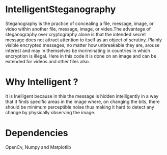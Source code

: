 # IntelligentSteganography
Steganography is the practice of concealing a file, message, image, or video within another file, message, image, or video.The advantage of steganography over cryptography alone is that the intended secret message does not attract attention to itself as an object of scrutiny. Plainly visible encrypted messages, no matter how unbreakable they are, arouse interest and may in themselves be incriminating in countries in which encryption is illegal.
Here in this code it is done on an image and can be extended for videos and other files also.

# Why Intelligent ?
It is Inelligent because in this the message is hidden intelligently in a way that it finds specific areas in the image where, on changing the bits, there should be minimum perceptible noise thus making it hard to detect any change by physically observing the image.

# Dependencies 
OpenCv, Numpy and Matplotlib
